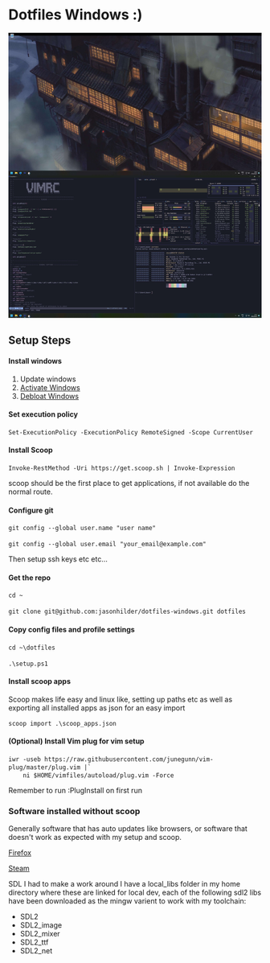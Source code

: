 # Dotfiles Windows :)

![Desktop](/desktop.jpg)

## Setup Steps

#### Install windows
1. Update windows
2. [Activate Windows](https://github.com/massgravel/Microsoft-Activation-Scriptss)
3. [Debloat Windows](https://github.com/Raphire/Win11Debloat)

#### Set execution policy
```
Set-ExecutionPolicy -ExecutionPolicy RemoteSigned -Scope CurrentUser
```

#### Install Scoop
```
Invoke-RestMethod -Uri https://get.scoop.sh | Invoke-Expression
```
scoop should be the first place to get applications, if not available do the normal route.

#### Configure git
```
git config --global user.name "user name"

git config --global user.email "your_email@example.com"
```
Then setup ssh keys etc etc...

#### Get the repo
```
cd ~

git clone git@github.com:jasonhilder/dotfiles-windows.git dotfiles
```

#### Copy config files and profile settings

```
cd ~\dotfiles

.\setup.ps1
```

#### Install scoop apps

Scoop makes life easy and linux like, setting up paths etc as well as exporting all installed apps as json for an easy import 

```
scoop import .\scoop_apps.json
```

#### (Optional) Install Vim plug for vim setup
```
iwr -useb https://raw.githubusercontent.com/junegunn/vim-plug/master/plug.vim |`
    ni $HOME/vimfiles/autoload/plug.vim -Force
```
Remember to run :PlugInstall on first run

### Software installed without scoop

Generally software that has auto updates like browsers, or software that doesn't work as expected with my setup and scoop.

[Firefox](https://www.mozilla.org/en-US/firefox/developer/)

[Steam](https://store.steampowered.com/about)

SDL I had to make a work around I have a local_libs folder in my home directory where these are linked for local dev, each of the following sdl2 libs have been downloaded as the mingw varient to work with my toolchain:

* SDL2
* SDL2_image
* SDL2_mixer
* SDL2_ttf
* SDL2_net

